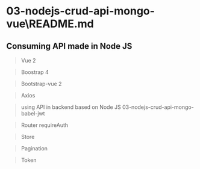 # 03-nodejs-crud-api-mongo-vue\README.md
## Consuming API made in Node JS

> Vue 2

> Boostrap 4

> Bootstrap-vue 2

> Axios

> using API in backend based on Node JS
03-nodejs-crud-api-mongo-babel-jwt

> Router
requireAuth

> Store

> Pagination

> Token